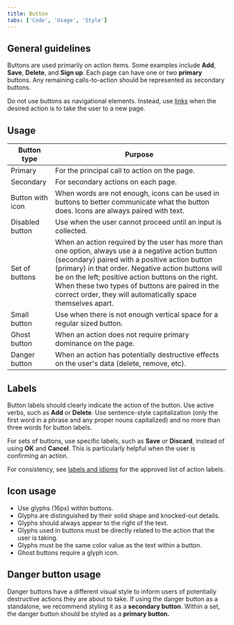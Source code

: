 ```yaml
---
title: Button
tabs: ['Code', 'Usage', 'Style']
---
```


## General guidelines

Buttons are used primarily on action items. Some examples include **Add**, **Save**, **Delete**, and **Sign up**. Each page can have one or two **primary** buttons. Any remaining calls-to-action should be represented as secondary buttons.

Do not use buttons as navigational elements. Instead, use [links](/components/link) when the desired action is to take the user to a new page.

## Usage

| Button type      | Purpose                                                                                                                                                                                                                                                                                                                                                                           |
| ---------------- | --------------------------------------------------------------------------------------------------------------------------------------------------------------------------------------------------------------------------------------------------------------------------------------------------------------------------------------------------------------------------------- |
| Primary          | For the principal call to action on the page.                                                                                                                                                                                                                                                                                                                                     |
| Secondary        | For secondary actions on each page.                                                                                                                                                                                                                                                                                                                                               |
| Button with icon | When words are not enough, icons can be used in buttons to better communicate what the button does. Icons are always paired with text.                                                                                                                                                                                                                                            |
| Disabled button  | Use when the user cannot proceed until an input is collected.                                                                                                                                                                                                                                                                                                                     |
| Set of buttons   | When an action required by the user has more than one option, always use a a negative action button (secondary) paired with a positive action button (primary) in that order. Negative action buttons will be on the left; positive action buttons on the right. When these two types of buttons are paired in the correct order, they will automatically space themselves apart. |
| Small button     | Use when there is not enough vertical space for a regular sized button.                                                                                                                                                                                                                                                                                                           |
| Ghost button     | When an action does not require primary dominance on the page.                                                                                                                                                                                                                                                                                                                    |
| Danger button    | When an action has potentially destructive effects on the user's data (delete, remove, etc).                                                                                                                                                                                                                                                                                      |

## Labels

Button labels should clearly indicate the action of the button. Use active verbs, such as **Add** or **Delete**. Use sentence-style capitalization (only the first word in a phrase and any proper nouns capitalized) and no more than three words for button labels.

For sets of buttons, use specific labels, such as **Save** or **Discard**, instead of using **OK** and **Cancel**. This is particularly helpful when the user is confirming an action.

For consistency, see [labels and idioms](/guidelines/content/glossary) for the approved list of action labels.

## Icon usage

- Use glyphs (16px) within buttons.
- Glyphs are distinguished by their solid shape and knocked-out details.
- Glyphs should always appear to the right of the text.
- Glyphs used in buttons must be directly related to the action that the user is taking.
- Glyphs must be the same color value as the text within a button.
- Ghost buttons require a glyph icon.

## Danger button usage

Danger buttons have a different visual style to inform users of potentially destructive actions they are about to take. If using the danger button as a standalone, we recommend styling it as a **secondary button**. Within a set, the danger button should be styled as a **primary button.**
